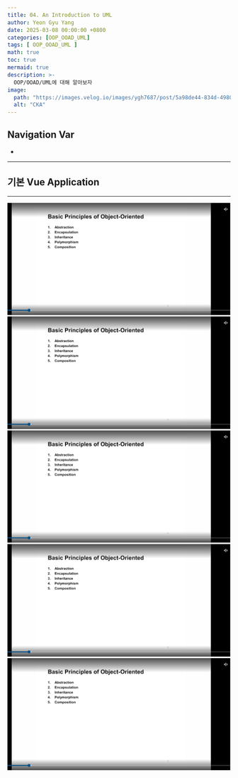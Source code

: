 ```yaml
---
title: 04. An Introduction to UML
author: Yeon Gyu Yang
date: 2025-03-08 00:00:00 +0800
categories: [OOP_OOAD_UML]
tags: [ OOP_OOAD_UML ]
math: true
toc: true
mermaid: true
description: >-
  OOP/OOAD/UML에 대해 알아보자
image:
  path: "https://images.velog.io/images/ygh7687/post/5a98de44-834d-4980-876a-a736260d0bee/oop.png"
  alt: "CKA"
---
```


## Navigation Var

- **[]()**

---

## 기본 Vue Application

---

<img src="/assets/img/post/oop_ooad_uml/lec2/1.png">
<img src="/assets/img/post/oop_ooad_uml/lec2/1.png">
<img src="/assets/img/post/oop_ooad_uml/lec2/1.png">
<img src="/assets/img/post/oop_ooad_uml/lec2/1.png">
<img src="/assets/img/post/oop_ooad_uml/lec2/1.png">

